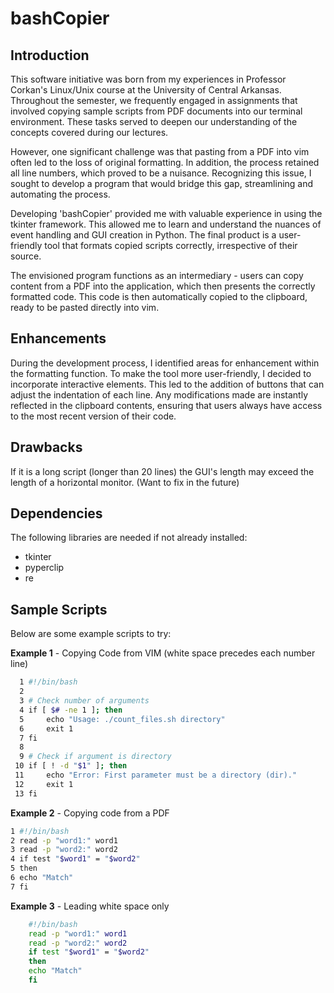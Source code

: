 # bashCopier

## Introduction

This software initiative was born from my experiences in Professor Corkan's Linux/Unix course at the University of Central Arkansas. Throughout the semester, we frequently engaged in assignments that involved copying sample scripts from PDF documents into our terminal environment. These tasks served to deepen our understanding of the concepts covered during our lectures.

However, one significant challenge was that pasting from a PDF into vim often led to the loss of original formatting. In addition, the process retained all line numbers, which proved to be a nuisance. Recognizing this issue, I sought to develop a program that would bridge this gap, streamlining and automating the process.

Developing 'bashCopier' provided me with valuable experience in using the tkinter framework. This allowed me to learn and understand the nuances of event handling and GUI creation in Python. The final product is a user-friendly tool that formats copied scripts correctly, irrespective of their source.

The envisioned program functions as an intermediary - users can copy content from a PDF into the application, which then presents the correctly formatted code. This code is then automatically copied to the clipboard, ready to be pasted directly into vim.

## Enhancements

During the development process, I identified areas for enhancement within the formatting function. To make the tool more user-friendly, I decided to incorporate interactive elements. This led to the addition of buttons that can adjust the indentation of each line. Any modifications made are instantly reflected in the clipboard contents, ensuring that users always have access to the most recent version of their code.

## Drawbacks

If it is a long script (longer than 20 lines) the GUI's length may exceed the length of a horizontal monitor. (Want to fix in the future)

## Dependencies

The following libraries are needed if not already installed: 

- tkinter
- pyperclip
- re

## Sample Scripts

Below are some example scripts to try:

**Example 1** - Copying Code from VIM (white space precedes each number line)
```bash
  1 #!/bin/bash
  2
  3 # Check number of arguments
  4 if [ $# -ne 1 ]; then
  5     echo "Usage: ./count_files.sh directory"
  6     exit 1
  7 fi
  8
  9 # Check if argument is directory
 10 if [ ! -d "$1" ]; then
 11     echo "Error: First parameter must be a directory (dir)."
 12     exit 1
 13 fi
 ```

**Example 2** - Copying code from a PDF
```bash
1 #!/bin/bash
2 read -p "word1:" word1
3 read -p "word2:" word2
4 if test "$word1" = "$word2"
5 then
6 echo "Match"
7 fi
```

**Example 3** - Leading white space only
```bash
    #!/bin/bash
    read -p "word1:" word1
    read -p "word2:" word2
    if test "$word1" = "$word2"
    then
    echo "Match"
    fi
```


